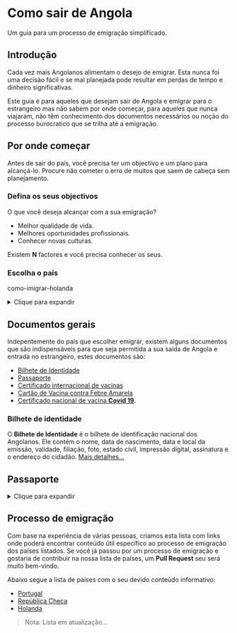# Como sair de Angola

Um guia para um processo de emigração simplificado.

## Introdução

Cada vez mais Angolanos alimentam o desejo de emigrar. Esta nunca foi uma decisão fácil e se mal planejada pode resultar em perdas de tempo e dinheiro significativas.

Este guia é para aqueles que desejam sair de Angola e emigrar para o estrangeiro mas não sabem por onde começar, para aqueles que nunca viajaram, não têm conhecimento dos documentos necessários ou noção do processo burocratico que se trilha até a emigração.

## Por onde começar

Antes de sair do país, você precisa ter um objectivo e um plano para alcançá-lo. Procure não cometer o erro de muitos que saem de cabeça sem planejamento.

### Defina os seus objectivos

O que você deseja alcançar com a sua emigração?

- Melhor qualidade de vida.
- Melhores oportunidades profissionais.
- Conhecer novas culturas.

Existem **N** factores e você precisa conhecer os seus.

### Escolha o país

como-imigrar-holanda

<details>
  <summary>Clique para expandir</summary>

Escolher o país fica mais fácil quando temos o objectivo da emigração bem definido.

Vários factores devem ser considerados na escolha do país, como o **clima, cultura, língua, leis, custo de vida e se você conhece algum residente no país**.

Faça uma investigação sobre os possíveis países onde gostaria de viver, compare as vantagens e desvantagens, leve o tempo que precisar para entender os prós e contra de cada um, e assim que encontrar o país que mais se adequa ao seus objetivos, comece a correr atrás dos requisitos para viver legalmente nesse país!

como-imigrar-holanda

> Dica: nem todo mundo gosta de receber amigos do estrangeiro e colocar em casa. Não só quebra a privacidade como aumenta nos gasto. Se pretende residir na casa daquele seu amigo que vive no exterior, pelo menos se prepare para ajudar nos custos e procure o seu próprio espaço o mais breve possível...

</details>

## Documentos gerais

Indepentemente do país que escolher emigrar, existem alguns documentos que são indispensáveis para que seja permitida a sua saída de Angola e entrada no estrangeiro, estes documentos são:

- [Bilhete de Identidade](#bilhete-de-identidade)
- [Passaporte](#passaporte)
- [Certificado internacional de vacinas](#cartao-internacional-de-vacinas)
- [Cartão de Vacina contra Febre Amarela](#cartao-de-vacina-contra-febre-amarela)
- [Certificado nacional de vacina **Covid 19**](#certificado-nacional-de-vacinas-covid-19).

### Bilhete de identidade

O **Bilhete de Identidade** é o bilhete de identificação nacional dos Angolanos. Ele contém o nome, data de nascimento, data e local da emissão, validade, filiação, foto, estado civil, impressão digital, assinatura e o endereço do cidadão. [Mais detalhes...](https://pt.wikipedia.org/wiki/Bilhete_de_identidade#Angola)

## Passaporte

<details>
  
  <summary>Clique para expandir</summary>

O passaporte é um documento de viagem pessoal e intransferível, que identifica o viajante a nível internacional. É um documento indespensável a qualquer cidadão que queira viajar para fora de Angola. Além dos dados pessoais, no passaporte também são comummente registados os vistos, autorizações de entrada, registos de entrada e saída.

Exitem diferentes tipos de Passaporte emitidos pelas autoridades Angolanas: Passaporte Ordinário, Passaporte de Serviço e Passaporte Diplomático. Nesta página, sempre que nos referirmos ao passaporte, estaremos a referir-nos ao passaporte ordinário.

Em Angola, o órgão responsavél pela emissão do passaporte ordinário é o **Serviço de Migração e Estrangeiros (SME)**, este orgão já foi considerado um dos òrgãos públicos mais corruptos do país entre 2019/2020.

O passaporte tem sido nos últimos anos o documento mais difícil de se obter. Por tanto, é recomendado que seja tratado o mais breve possível. O normal é o passaporte levar de 1 a 3 meses para ser emitido, mas há casos em que o passaporte leva de 1 a 2 anos para sair (o que leva muita gente a recorrer a corrupção).

Os requisitos para tratar o passaporte são:

1. Agendamento Online (para alguns postos)
2. Fotocópia do Bilhete de identidade válido;
3. Declaração de serviço ou da escola, para os estudantes;
4. Atestado de residência actualizado;
5. Três fotografias coloridas tipo passe, dimensão 4x5cm, recentes;
6. Formulário, capa e ficha devidamente preenchidas;
7. Declaração da situação militar regularizada (para os cidadãos do sexo masculino dos 18 aos 30 anos de idade;

A emissão do passaporte tem um custo de 30.500kz que devem ser obrigatoriamente pagos via ATM. A entrada dos documentos deve-se acompanhar do talão de pagamento (comprovativo de pagamento).

### Observações:

Se já é detentor de um passaporte, para evitar constrangimentos futuros, recomendamos que o prazo de validade do seu passaporte seja de no mínimo 1 ano.

De acordo ao [Decreto Presidencial n.º 189/20, de 23 de Julho](https://simplifica.gov.ao/theme/assets/Simplifica_Decreto.pdf) os documentos 2 e 6 deixam de ser necessários. Mas ainda existem funcionários públicos que insistem em não obedecer o decreto e exigem estes documentos para dificultar a obtenção do passaporte.

Ponto 4: As fotografias solicitadas não são as habituais fotos tipo passe que podem ser feitas em qualquer casa de fotos (cónicas) do páis. Estas especificação são diferentes e obrigatórias e se não forem cumpridas muito provavelmente o SME irá recusar recebê-las. Antes de tirar a foto, explique ao fotografo a finalidade da fotografia, as dimensões e garanta que ele cumpra com o seu pedido.

Para quem for tratar o passaporte no centro da cidade de Luanda, recomendamos que faça as fotos na [Foto Ngufo](https://www.google.com/maps/dir/-9.0238614,13.2778924/foto+ngufu/@-8.918586,13.1559595,12z/data=!3m1!4b1!4m9!4m8!1m1!4e1!1m5!1m1!1s0x1a51f251d93703dd:0x8b288be292faf31a!2m2!1d13.2314205!2d-8.8136049).Por ser um lugar reconhecido dentre os funcionários do SME (por fazer as fotos tal como eles querem) ele olham para a cobertura das fotos, vêm escrito "Foto Ngufo" e não dificultam.

Para obtenção de Passaporte Ordinário para menores de 18 anos, além dos requisitos acima mencionados, deve-se ainda estar acompanhado do Termo de Responsabilidade de quem exerce o poder paternal, tutela ou representação legal, acompanhado da fotocópia dos respectivos Bilhetes de Identidade.

### Agendamento

Já é possível o agendamento para ida em alguns postos do SME em Luanda. O agendamento é feito online, atráves do link: [https://www.sme.gov.ao/agendamento-sme/](https://www.sme.gov.ao/agendamento-sme/). Para saber mais sobre o processo de agendamento, consulte o seguinte manual de instruções:

[SME Manual de Agendamento Online](./files/sme-manual-de-agendamento-online.pdf)

### Postos de Emissão do Passaporte: SME

**LUANDA:**

**SME - Posto Vila Clotilde:**
Rua Nicolau Castelo Branco, Vila Clotilde, Próximo à liga Africana.

**SME - Mainga:**
Rua Dr. José Pereira do Nascimento, nº 15, Distrito da Maianga, Município de Luanda.

**SME - Total:**
Rua Rainha Nginga Mbandi, nº 262, Largo do ambiente, Torre TTA 1, Rês do Chão, Distrito da Maianga, Município de Luanda

</details>

## Processo de emigração

Com base na experiência de várias pessoas, criamos esta lista com links onde poderá encontrar conteúdo útil específico ao processo de emigração dos países listados. Se você já passou por um processo de emigração e gostaria de contribuir na nossa lista de países, um **Pull Request** seu será muito bem-vindo.

Abaixo segue a lista de países com o seu devido conteúdo informativo:

- [Portugal](portugal/readme.md)
- [República Checa](/czech_republic/Readme.md)
- [Holanda](holanda/readme.md)

> Nota: Lista em atualização...
